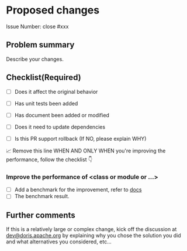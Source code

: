 # Proposed changes

Issue Number: close #xxx

## Problem summary

Describe your changes.

## Checklist(Required)

* [ ] Does it affect the original behavior
* [ ] Has unit tests been added
* [ ] Has document been added or modified
* [ ] Does it need to update dependencies
* [ ] Is this PR support rollback (If NO, please explain WHY)


📈 Remove this line WHEN AND ONLY WHEN you're improving the performance, follow the checklist 👇
### Improve the performance of <class or module or ...>
- [ ] Add a benchmark for the improvement, refer to [docs](../docs/en/community/developer-guide/java-microbench-test.md)
- [ ] The benchmark result.

## Further comments

If this is a relatively large or complex change, kick off the discussion at [dev@doris.apache.org](mailto:dev@doris.apache.org) by explaining why you chose the solution you did and what alternatives you considered, etc...

